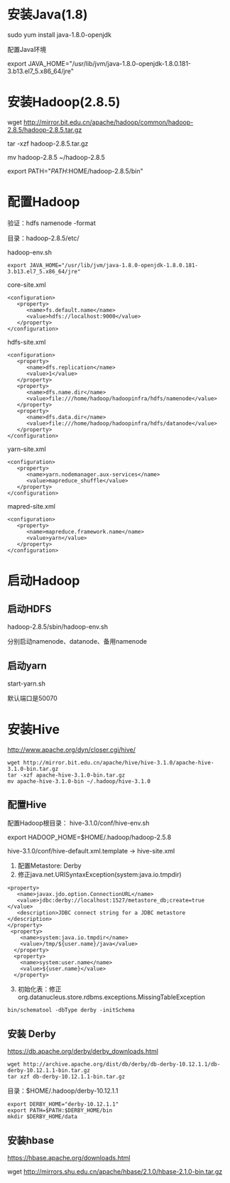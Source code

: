 # 安装Java(1.8)

sudo yum install java-1.8.0-openjdk

配置Java环境

export JAVA_HOME="/usr/lib/jvm/java-1.8.0-openjdk-1.8.0.181-3.b13.el7_5.x86_64/jre"

# 安装Hadoop(2.8.5)

wget http://mirror.bit.edu.cn/apache/hadoop/common/hadoop-2.8.5/hadoop-2.8.5.tar.gz

tar -xzf hadoop-2.8.5.tar.gz

mv hadoop-2.8.5 ~/hadoop-2.8.5

export PATH="$PATH:$HOME/hadoop-2.8.5/bin"

# 配置Hadoop
验证：hdfs namenode -format

目录：hadoop-2.8.5/etc/

hadoop-env.sh

```
export JAVA_HOME="/usr/lib/jvm/java-1.8.0-openjdk-1.8.0.181-3.b13.el7_5.x86_64/jre"
```

core-site.xml
```
<configuration>
   <property> 
      <name>fs.default.name</name> 
      <value>hdfs://localhost:9000</value> 
   </property>
</configuration>
```

hdfs-site.xml
```
<configuration>
   <property> 
      <name>dfs.replication</name> 
      <value>1</value> 
   </property> 
   <property> 
      <name>dfs.name.dir</name> 
      <value>file:///home/hadoop/hadoopinfra/hdfs/namenode</value> 
   </property> 
   <property> 
      <name>dfs.data.dir</name>
      <value>file:///home/hadoop/hadoopinfra/hdfs/datanode</value> 
   </property>
</configuration>
```

yarn-site.xml
```
<configuration>
   <property> 
      <name>yarn.nodemanager.aux-services</name> 
      <value>mapreduce_shuffle</value> 
   </property>
</configuration>
```

mapred-site.xml
```
<configuration>
   <property> 
      <name>mapreduce.framework.name</name> 
      <value>yarn</value> 
   </property>
</configuration>
```

# 启动Hadoop

## 启动HDFS

hadoop-2.8.5/sbin/hadoop-env.sh

分别启动namenode、datanode、备用namenode

## 启动yarn

start-yarn.sh

默认端口是50070


# 安装Hive
http://www.apache.org/dyn/closer.cgi/hive/

```
wget http://mirror.bit.edu.cn/apache/hive/hive-3.1.0/apache-hive-3.1.0-bin.tar.gz
tar -xzf apache-hive-3.1.0-bin.tar.gz
mv apache-hive-3.1.0-bin ~/.hadoop/hive-3.1.0
```

## 配置Hive

配置Hadoop根目录： hive-3.1.0/conf/hive-env.sh

export HADOOP_HOME=$HOME/.hadoop/hadoop-2.5.8

hive-3.1.0/conf/hive-default.xml.template -> hive-site.xml

1. 配置Metastore: Derby
2. 修正java.net.URISyntaxException(system:java.io.tmpdir)

```
<property>
   <name>javax.jdo.option.ConnectionURL</name>
   <value>jdbc:derby://localhost:1527/metastore_db;create=true </value>
   <description>JDBC connect string for a JDBC metastore </description>
</property>
 <property>
    <name>system:java.io.tmpdir</name>
    <value>/tmp/${user.name}/java</value>
  </property>
  <property>
    <name>system:user.name</name>
    <value>${user.name}</value>
  </property>
```
3. 初始化表：修正org.datanucleus.store.rdbms.exceptions.MissingTableException

```bin/schematool -dbType derby -initSchema```

## 安装 Derby
https://db.apache.org/derby/derby_downloads.html

```
wget http://archive.apache.org/dist/db/derby/db-derby-10.12.1.1/db-derby-10.12.1.1-bin.tar.gz
tar xzf db-derby-10.12.1.1-bin.tar.gz
```

目录：$HOME/.hadoop/derby-10.12.1.1
```
export DERBY_HOME="derby-10.12.1.1"
export PATH=$PATH:$DERBY_HOME/bin
mkdir $DERBY_HOME/data
```

## 安装hbase

https://hbase.apache.org/downloads.html

wget http://mirrors.shu.edu.cn/apache/hbase/2.1.0/hbase-2.1.0-bin.tar.gz
